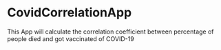 # CovidCorrelationApp
This App will calculate the correlation coefficient between percentage of people died and got vaccinated of COVID-19
